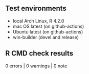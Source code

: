 ## Test environments
* local Arch Linux, R 4.2.0
* mac OS latest (on github-actions)
* Ubuntu latest (on github-actions)
* win-builder (devel and release)

## R CMD check results

0 errors | 0 warnings | 0 note
